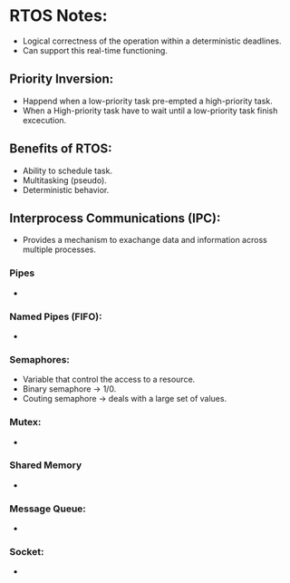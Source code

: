 # RTOS Notes:
- Logical correctness of the operation within a deterministic deadlines.
- Can support this real-time functioning.

## Priority Inversion:
- Happend when a low-priority task pre-empted a high-priority task.
- When a High-priority task have to wait until a low-priority task finish excecution.

## Benefits of RTOS:
- Ability to schedule task.
- Multitasking (pseudo).
- Deterministic behavior.

## Interprocess Communications (IPC):
- Provides a mechanism to exachange data and information across multiple processes.
### Pipes
- 
### Named Pipes (FIFO):
- 
### Semaphores:
- Variable that control the access to a resource.
- Binary semaphore -> 1/0.
- Couting semaphore -> deals with a large set of values.
### Mutex:
- 
### Shared Memory
- 
### Message Queue:
- 
### Socket:
- 